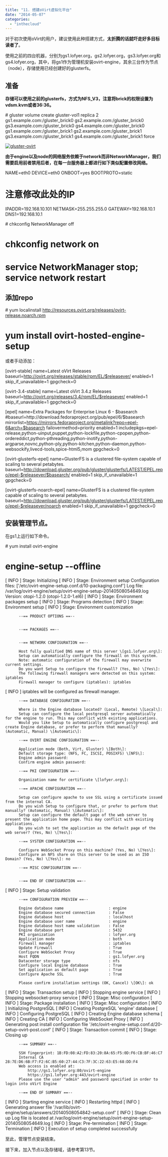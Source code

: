 ```yaml
---
title: "11. 搭建oVirt虚拟化平台"
date: "2014-05-07"
categories: 
  - "inthecloud"
---
```


对于初次使用oVirt的用户，建议使用此种搭建方式，**太折腾的话就吓走好多目标读者了**。

使用之前的四台机器，分别为gs1.lofyer.org，gs2.lofyer.org，gs3.lofyer.org和gs4.lofyer.org，其中，将gs1作为管理机安装ovirt-engine，其余三台作为节点（node），存储使用已经创建好的glusterfs。

## 准备

**存储可以使用之前的glusterfs，方式为NFS\_V3，注意将brick的权限设置为vdsm.kvm或者36:36。**

\# gluster volume create gluster-vol1 replica 2 gs1.example.com:/gluster\_brick0 gs2.example.com:/gluster\_brick0 gs3.example.com:/gluster\_brick0 gs4.example.com:/gluster\_brick0 gs1.example.com:/gluster\_brick1 gs2.example.com:/gluster\_brick1 gs3.example.com:/gluster\_brick1 gs4.example.com:/gluster\_brick1 force

[![gluster-ovirt](images/gluster-ovirt.png)](http://blog.lofyer.org/11-cloud-ha-ovirt/gluster-ovirt/)

**由于engine以及node的网络服务依赖于network而非NetworkManager，我们需要启用前者禁用后者，在每一台服务器上都进行如下类似配置修改网络。**

NAME=eth0
DEVICE=eth0
ONBOOT=yes
BOOTPROTO=static
# 注意修改此处的IP
IPADDR=192.168.10.101
NETMASK=255.255.255.0
GATEWAY=192.168.10.1
DNS1=192.168.10.1

\# chkconfig NetworkManager off
# chkconfig network on
# service NetworkManager stop; service network restart

## 添加repo

\# yum localinstall http://resources.ovirt.org/releases/ovirt-release.noarch.rpm
# yum install ovirt-hosted-engine-setup

或者手动添加：

\[ovirt-stable\]
name=Latest oVirt Releases
baseurl=http://ovirt.org/releases/stable/rpm/EL/$releasever/
enabled=1
skip\_if\_unavailable=1
gpgcheck=0

\[ovirt-3.4-stable\]
name=Latest oVirt 3.4.z Releases
baseurl=http://ovirt.org/releases/3.4/rpm/EL/$releasever/
enabled=1
skip\_if\_unavailable=1
gpgcheck=0

\[epel\]
name=Extra Packages for Enterprise Linux 6 - $basearch
#baseurl=http://download.fedoraproject.org/pub/epel/6/$basearch
mirrorlist=https://mirrors.fedoraproject.org/metalink?repo=epel-6&arch=$basearch
failovermethod=priority
enabled=1
includepkgs=epel-release,python-uinput,puppet,python-lockfile,python-cpopen,python-ordereddict,python-pthreading,python-inotify,python-argparse,novnc,python-ply,python-kitchen,python-daemon,python-websockify,livecd-tools,spice-html5,mom
gpgcheck=0

\[ovirt-glusterfs-epel\]
name=GlusterFS is a clustered file-system capable of scaling to several petabytes.
baseurl=http://download.gluster.org/pub/gluster/glusterfs/LATEST/EPEL.repo/epel-$releasever/$basearch/
enabled=1
skip\_if\_unavailable=1
gpgcheck=0

\[ovirt-glusterfs-noarch-epel\]
name=GlusterFS is a clustered file-system capable of scaling to several petabytes.
baseurl=http://download.gluster.org/pub/gluster/glusterfs/LATEST/EPEL.repo/epel-$releasever/noarch
enabled=1
skip\_if\_unavailable=1
gpgcheck=0

## 安装管理节点。

在gs1上运行如下命令。

\# yum install ovirt-engine
# engine-setup --offline
\[ INFO  \] Stage: Initializing
\[ INFO  \] Stage: Environment setup
          Configuration files: \['/etc/ovirt-engine-setup.conf.d/10-packaging.conf'\]
          Log file: /var/log/ovirt-engine/setup/ovirt-engine-setup-20140508054649.log
          Version: otopi-1.2.0 (otopi-1.2.0-1.el6)
\[ INFO  \] Stage: Environment packages setup
\[ INFO  \] Stage: Programs detection
\[ INFO  \] Stage: Environment setup
\[ INFO  \] Stage: Environment customization
         
          --== PRODUCT OPTIONS ==--
         
         
          --== PACKAGES ==--
         
         
          --== NETWORK CONFIGURATION ==--
         
          Host fully qualified DNS name of this server \[gs1.lofyer.org\]: 
          Setup can automatically configure the firewall on this system.
          Note: automatic configuration of the firewall may overwrite current settings.
          Do you want Setup to configure the firewall? (Yes, No) \[Yes\]: 
          The following firewall managers were detected on this system: iptables
          Firewall manager to configure (iptables): iptables
\[ INFO  \] iptables will be configured as firewall manager.
         
          --== DATABASE CONFIGURATION ==--
         
          Where is the Engine database located? (Local, Remote) \[Local\]: 
          Setup can configure the local postgresql server automatically for the engine to run. This may conflict with existing applications.
          Would you like Setup to automatically configure postgresql and create Engine database, or prefer to perform that manually? (Automatic, Manual) \[Automatic\]: 
         
          --== OVIRT ENGINE CONFIGURATION ==--
         
          Application mode (Both, Virt, Gluster) \[Both\]: 
          Default storage type: (NFS, FC, ISCSI, POSIXFS) \[NFS\]: 
          Engine admin password: 
          Confirm engine admin password: 
         
          --== PKI CONFIGURATION ==--
         
          Organization name for certificate \[lofyer.org\]: 
         
          --== APACHE CONFIGURATION ==--
         
          Setup can configure apache to use SSL using a certificate issued from the internal CA.
          Do you wish Setup to configure that, or prefer to perform that manually? (Automatic, Manual) \[Automatic\]: 
          Setup can configure the default page of the web server to present the application home page. This may conflict with existing applications.
          Do you wish to set the application as the default page of the web server? (Yes, No) \[Yes\]: 
         
          --== SYSTEM CONFIGURATION ==--
         
          Configure WebSocket Proxy on this machine? (Yes, No) \[Yes\]: 
          Configure an NFS share on this server to be used as an ISO Domain? (Yes, No) \[Yes\]: no
         
          --== MISC CONFIGURATION ==--
         
         
          --== END OF CONFIGURATION ==--
         
\[ INFO  \] Stage: Setup validation
         
          --== CONFIGURATION PREVIEW ==--
         
          Engine database name                    : engine
          Engine database secured connection      : False
          Engine database host                    : localhost
          Engine database user name               : engine
          Engine database host name validation    : False
          Engine database port                    : 5432
          PKI organization                        : lofyer.org
          Application mode                        : both
          Firewall manager                        : iptables
          Update Firewall                         : True
          Configure WebSocket Proxy               : True
          Host FQDN                               : gs1.lofyer.org
          Datacenter storage type                 : nfs
          Configure local Engine database         : True
          Set application as default page         : True
          Configure Apache SSL                    : True
         
          Please confirm installation settings (OK, Cancel) \[OK\]: ok
\[ INFO  \] Stage: Transaction setup
\[ INFO  \] Stopping engine service
\[ INFO  \] Stopping websocket-proxy service
\[ INFO  \] Stage: Misc configuration
\[ INFO  \] Stage: Package installation
\[ INFO  \] Stage: Misc configuration
\[ INFO  \] Initializing PostgreSQL
\[ INFO  \] Creating PostgreSQL 'engine' database
\[ INFO  \] Configuring PostgreSQL
\[ INFO  \] Creating Engine database schema
\[ INFO  \] Creating CA
\[ INFO  \] Configuring WebSocket Proxy
\[ INFO  \] Generating post install configuration file '/etc/ovirt-engine-setup.conf.d/20-setup-ovirt-post.conf'
\[ INFO  \] Stage: Transaction commit
\[ INFO  \] Stage: Closing up
         
          --== SUMMARY ==--
         
          SSH fingerprint: 1B:FD:08:A2:FD:83:20:8A:65:F5:0D:F6:CB:BF:46:C7
          Internal CA 28:7E:D6:6B:F7:F2:6C:B5:60:27:44:C3:7F:3C:22:63:E5:68:DD:F4
          Web access is enabled at:
              http://gs1.lofyer.org:80/ovirt-engine
              https://gs1.lofyer.org:443/ovirt-engine
          Please use the user "admin" and password specified in order to login into oVirt Engine
         
          --== END OF SUMMARY ==--
         
\[ INFO  \] Starting engine service
\[ INFO  \] Restarting httpd
\[ INFO  \] Generating answer file '/var/lib/ovirt-engine/setup/answers/20140508054842-setup.conf'
\[ INFO  \] Stage: Clean up
          Log file is located at /var/log/ovirt-engine/setup/ovirt-engine-setup-20140508054649.log
\[ INFO  \] Stage: Pre-termination
\[ INFO  \] Stage: Termination
\[ INFO  \] Execution of setup completed successfully

至此，管理节点安装结束。

接下来，加入节点以及存储域，请参考第13节。
